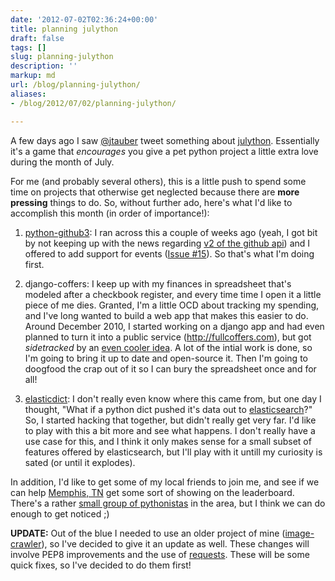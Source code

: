 ```yaml
---
date: '2012-07-02T02:36:24+00:00'
title: planning julython
draft: false
tags: []
slug: planning-julython
description: ''
markup: md
url: /blog/planning-julython/
aliases:
- /blog/2012/07/02/planning-julython/

---
```


A few days ago I saw [@jtauber](https://twitter.com/#!/jtauber) tweet
something about [julython](http://www.julython.org/). Essentially it's a game
that *encourages* you give a pet python project a little extra love during the
month of July.


For me (and probably several others), this is a little push to spend some time
on projects that otherwise get neglected because there are **more pressing**
things to do. So, without further ado, here's what I'd like to accomplish this
month (in order of importance!):


1. [python-github3](https://github.com/copitux/python-github3): I ran across
this a couple of weeks ago (yeah, I got bit by not keeping up with the news
regarding
[v2 of the github api](https://github.com/blog/1160-github-api-v2-end-of-life))
and I offered to add support for events
([Issue #15](https://github.com/copitux/python-github3/issues/15)). So that's
what I'm doing first.


2. django-coffers: I keep up with my finances in spreadsheet that's modeled
after a checkbook register, and every time time I open it a little piece of me
dies. Granted, I'm a little OCD about tracking my spending, and I've long wanted
to build a web app that makes this easier to do. Around December 2010, I
started working on a django app and had even planned to turn it into a public
service (<http://fullcoffers.com>), but got *sidetracked* by an
[even cooler idea](http://workforpie.com/). A lot of the intial work is done,
so I'm going to bring it up to date and open-source it. Then I'm going to
doogfood the crap out of it so I can bury the spreadsheet once and for all!


3. [elasticdict](https://github.com/bradmontgomery/elasticdict): I don't
really even know where this came from, but one day I thought, "What if a
python dict pushed it's data out to
[elasticsearch](http://www.elasticsearch.org/)?" So, I started hacking
that together, but didn't really get very far. I'd like to play with this a bit
more and see what happens. I don't really have a use case for this, and I think
it only makes sense for a small subset of features offered by elasticsearch,
but I'll play with it untill my curiosity is sated (or until it explodes).


In addition, I'd like to get some of my local friends to join me, and see if
we can help [Memphis, TN](http://www.julython.org/location/memphis-tn/) get
some sort of showing on the leaderboard. There's a rather
[small group of pythonistas](http://mempy.org/) in the area, but I think we
can do enough to get noticed ;)

  



**UPDATE:** Out of the blue I needed to use an older project of mine ([image-crawler](https://bitbucket.org/bkmontgomery/image-crawler/)), so I've decided to give it an update as well. These changes will involve PEP8 improvements and the use of [requests](http://pypi.python.org/pypi/requests/). These will be some quick fixes, so I've decided to do them first!

